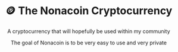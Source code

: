 <div align="center">
    <h1>🪙 The Nonacoin Cryptocurrency</h1>
</div>

<div align="center">
    <p>A cryptocurrency that will hopefully be used within my community</p>
    <p>The goal of Nonacoin is to be very easy to use and very private</p>
</div>


